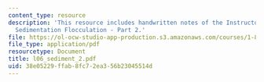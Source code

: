 ```yaml
---
content_type: resource
description: 'This resource includes handwritten notes of the Instructor on the topic:
  Sedimentation Flocculation - Part 2.'
file: https://ol-ocw-studio-app-production.s3.amazonaws.com/courses/1-85-water-and-wastewater-treatment-engineering-spring-2006/38e05229ffab8fc72ea356b23045514d_l06_sediment_2.pdf
file_type: application/pdf
resourcetype: Document
title: l06_sediment_2.pdf
uid: 38e05229-ffab-8fc7-2ea3-56b23045514d
---
```

